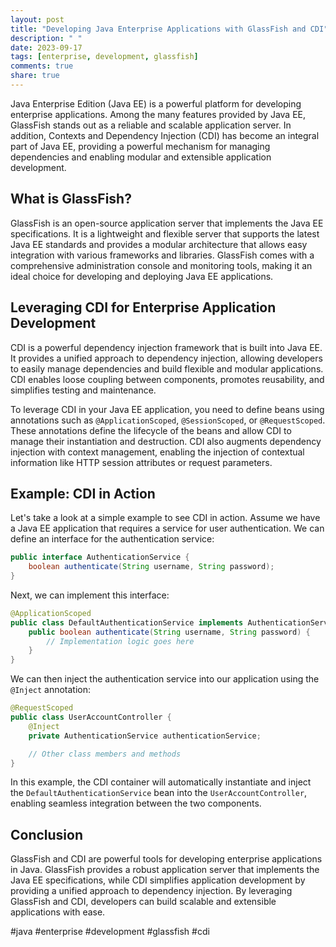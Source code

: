 ```yaml
---
layout: post
title: "Developing Java Enterprise Applications with GlassFish and CDI"
description: " "
date: 2023-09-17
tags: [enterprise, development, glassfish]
comments: true
share: true
---
```


Java Enterprise Edition (Java EE) is a powerful platform for developing enterprise applications. Among the many features provided by Java EE, GlassFish stands out as a reliable and scalable application server. In addition, Contexts and Dependency Injection (CDI) has become an integral part of Java EE, providing a powerful mechanism for managing dependencies and enabling modular and extensible application development.

## What is GlassFish?

GlassFish is an open-source application server that implements the Java EE specifications. It is a lightweight and flexible server that supports the latest Java EE standards and provides a modular architecture that allows easy integration with various frameworks and libraries. GlassFish comes with a comprehensive administration console and monitoring tools, making it an ideal choice for developing and deploying Java EE applications.

## Leveraging CDI for Enterprise Application Development

CDI is a powerful dependency injection framework that is built into Java EE. It provides a unified approach to dependency injection, allowing developers to easily manage dependencies and build flexible and modular applications. CDI enables loose coupling between components, promotes reusability, and simplifies testing and maintenance.

To leverage CDI in your Java EE application, you need to define beans using annotations such as `@ApplicationScoped`, `@SessionScoped`, or `@RequestScoped`. These annotations define the lifecycle of the beans and allow CDI to manage their instantiation and destruction. CDI also augments dependency injection with context management, enabling the injection of contextual information like HTTP session attributes or request parameters.

## Example: CDI in Action

Let's take a look at a simple example to see CDI in action. Assume we have a Java EE application that requires a service for user authentication. We can define an interface for the authentication service:

``` java
public interface AuthenticationService {
    boolean authenticate(String username, String password);
}
```

Next, we can implement this interface:

``` java
@ApplicationScoped
public class DefaultAuthenticationService implements AuthenticationService {
    public boolean authenticate(String username, String password) {
        // Implementation logic goes here
    }
}
```

We can then inject the authentication service into our application using the `@Inject` annotation:

``` java
@RequestScoped
public class UserAccountController {
    @Inject
    private AuthenticationService authenticationService;

    // Other class members and methods
}
```

In this example, the CDI container will automatically instantiate and inject the `DefaultAuthenticationService` bean into the `UserAccountController`, enabling seamless integration between the two components.

## Conclusion

GlassFish and CDI are powerful tools for developing enterprise applications in Java. GlassFish provides a robust application server that implements the Java EE specifications, while CDI simplifies application development by providing a unified approach to dependency injection. By leveraging GlassFish and CDI, developers can build scalable and extensible applications with ease.

#java #enterprise #development #glassfish #cdi